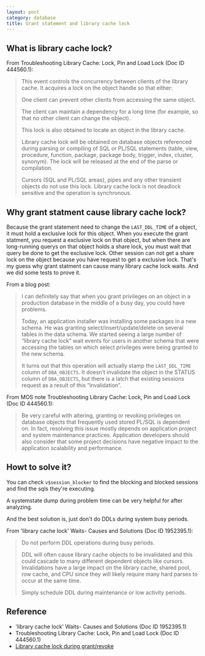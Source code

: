 ```yaml
---
layout: post
category: database
title: Grant statement and library cache lock
---
```


## What is library cache lock?

From Troubleshooting Library Cache: Lock, Pin and Load Lock (Doc ID 444560.1):

>This event controls the concurrency between clients of the library
>cache. It acquires a lock on the object handle so that either:
>
>One client can prevent other clients from accessing the same object.
>
>The client can maintain a dependency for a long time (for example,
>so that no other client can change the object).
>
>This lock is also obtained to locate an object in the library cache.
>
>Library cache lock will be obtained on database objects referenced
>during parsing or compiling of SQL or PL/SQL statements (table, view,
>procedure, function, package, package body, trigger, index, cluster,
>synonym). The lock will be released at the end of the parse or
>compilation.
>
>Cursors (SQL and PL/SQL areas), pipes and any other transient objects
>do not use this lock. Library cache lock is not deadlock sensitive and
>the operation is synchronous.

## Why grant statment cause library cache lock?

Because the grant statement need to change the `LAST_DDL_TIME` of a
object, it must hold a exclusive lock for this object.  When you
execute the grant statment, you request a exclusive lock on that
object, but when there are long-running querys on that object holds a
share lock, you must wait that query be done to get the exclusive
lock.  Other session can not get a share lock on the object because
you have request to get a exclusive lock.  That's my guess why grant
statment can cause many library cache lock waits.  And we did some
tests to prove it.

From a blog post:

>I can definitely say that when you grant privileges on an object in a
>production database in the middle of a busy day, you could have
>problems.
>
>Today, an application installer was installing some packages in a new
>schema.  He was granting select/insert/update/delete on several tables
>in the data schema. We started seeing a large number of “library cache
>lock” wait events for users in another schema that were accessing the
>tables on which select privileges were being granted to the new
>schema.
>
>It turns out that this operation will actually stamp the
>`LAST_DDL_TIME` column of `DBA_OBJECTS`.  It doesn’t invalidate the
>object in the STATUS column of `DBA_OBJECTS`, but there is a latch
>that existing sessions request as a result of this “invalidation”.

From MOS note Troubleshooting Library Cache: Lock, Pin and Load Lock
(Doc ID 444560.1):

>Be very careful with altering, granting or revoking privileges on
>database objects that frequently used stored PL/SQL is dependent
>on. In fact, resolving this issue mostly depends on application
>project and system maintenance practices. Application developers
>should also consider that some project decisions have negative impact
>to the application scalability and performance.

## Howt to solve it?

You can check `v$session_blocker` to find the blocking and blocked
sessions and find the sqls they're executing.

A systemstate dump during problem time can be very helpful for after
analyzing.

And the best solution is, just don't do DDLs during system busy
periods.

From 'library cache lock' Waits- Causes and Solutions (Doc ID
1952395.1):

>Do not perform DDL operations during busy periods.
>
>DDL will often cause library cache objects to be invalidated and this
>could cascade to many different dependent objects like
>cursors. Invalidations have a large impact on the library cache,
>shared pool, row cache, and CPU since they will likely require many
>hard parses to occur at the same time.
>
>Simply schedule DDL during maintenance or low activity periods.

## Reference

- 'library cache lock' Waits- Causes and Solutions (Doc ID 1952395.1)
- Troubleshooting Library Cache: Lock, Pin and Load Lock (Doc ID 444560.1)	
- [Library cache lock during grant/revoke](http://appcrawler.com/wordpress/2009/10/12/library-cache-lock-during-grantrevoke/)


